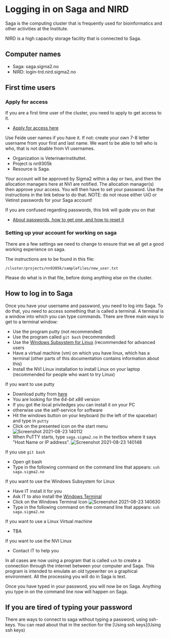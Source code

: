 # Logging in on Saga and NIRD

Saga is the computing cluster that is frequently used for bioinformatics
and other activities at the Institute.

NIRD is a high capacity storage facility that is connected to Saga.

## Computer names

* Saga: saga.sigma2.no
* NIRD: login-trd.nird.sigma2.no


## First time users

### Apply for access

If you are a first time user of the cluster, you need to apply to get access
to it.

* [Apply for access here](https://www.sigma2.no/how-apply-user-account)

Use Feide user names if you have it. If not: create your own 7-8 letter
username from your first and last name. We want to be able to tell who is who,
that is not doable from VI usernames.

* Organization is Veterinærinstituttet.
* Project is nn9305k
* Resource is Saga.

Your account will be approved by Sigma2 within a day or two, and then the
allocation managers here at NVI are notified. The allocation manager(s)
then approve your access. You will then have to set your password. Use the
instructions in the link below to do that. NOTE: do not reuse either UiO
or Vetinst passwords for your Saga account!

If you are confused regarding passwords, this link will guide you on that

* [About passwords, how to get one, and how to reset it](https://documentation.sigma2.no/getting_help/lost_forgotten_password.html)

### Setting up your account for working on saga

There are a few settings we need to change to ensure that we all get a good
working experience on saga.

The instructions are to be found in this file:

```/cluster/projects/nn9305k/samplefiles/new_user.txt```

Please do what is in that file, before doing anything else on the cluster.

## How to log in to Saga

Once you have your username and password, you need to log into Saga. To do that,
you need to access something that is called a terminal. A terminal is a window
into which you can type commands. There are three main ways to get to a terminal
window:

* Use the program putty (not recommended)
* Use the program called `git bash` (recommended)
* Use the [Windows Subsystem for Linux](https://en.wikipedia.org/wiki/Windows_Subsystem_for_Linux) (recommended for advanced users
* Have a virtual machine (vm) on which you have linux, which has a terminal (other
  parts of this documentation contains information about this)
* Install the NVI Linux installation to install Linux on your laptop (recommended for people who want to try Linux)

If you want to use putty

* Download putty from [here](https://www.chiark.greenend.org.uk/~sgtatham/putty/latest.html)
* You are looking for the *64-bit x86* version
* If you got the local priviledges you can install it on your PC
* otherwise use the self-service for software
* Hit the windows button on your keyboard (to the left of the spacebar) and type in ```putty```
* Click on the presented icon on the start menu ![Screenshot 2021-08-23 140112](https://user-images.githubusercontent.com/77984068/130443773-2f35c3af-267f-4d99-bbd8-22b31e4cabbf.png)
* When PuTTY starts, type ```saga.sigma2.no``` in the textbox where it says "Host Name or IP address". ![Screenshot 2021-08-23 140148](https://user-images.githubusercontent.com/77984068/130443797-ceb1a7db-526b-45b7-93d1-a1447e8085c9.png)

If you use `git bash`

* Open git bash
* Type in the following command on the command line that appears:
  ```ssh saga.sigma2.no```

If you want to use the Windows Subsystem for Linux
* Have IT install it for you
* Ask IT to also install the [Windows Terminal](https://www.microsoft.com/en-us/p/windows-terminal/9n0dx20hk701)
* Click on the Windows Terminal Icon ![Screenshot 2021-08-23 140630](https://user-images.githubusercontent.com/77984068/130444354-13bb89ea-850d-4edb-83f1-f01a818a1e9e.png)
* Type in the following command on the command line that appears:
  ```ssh saga.sigma2.no```

If you want to use a Linux Virtual machine 
* TBA

If you want to use the NVI Linux
* Contact IT to help you
 

In all cases are now using a program that is called `ssh` to create a connection through
the internet between your computer and Saga. This program is intended to emulate an old
typewriter on a graphical environment. All the processing you will do in Saga is text.

Once you have typed in your password, you will now be on Saga. Anything you type
in on the command line now will happen on Saga.

## If you are tired of typing your password
There are ways to connect to saga without typing a password, using ssh-keys. You can read about that in the section for the [Using ssh keys](Using ssh keys)
